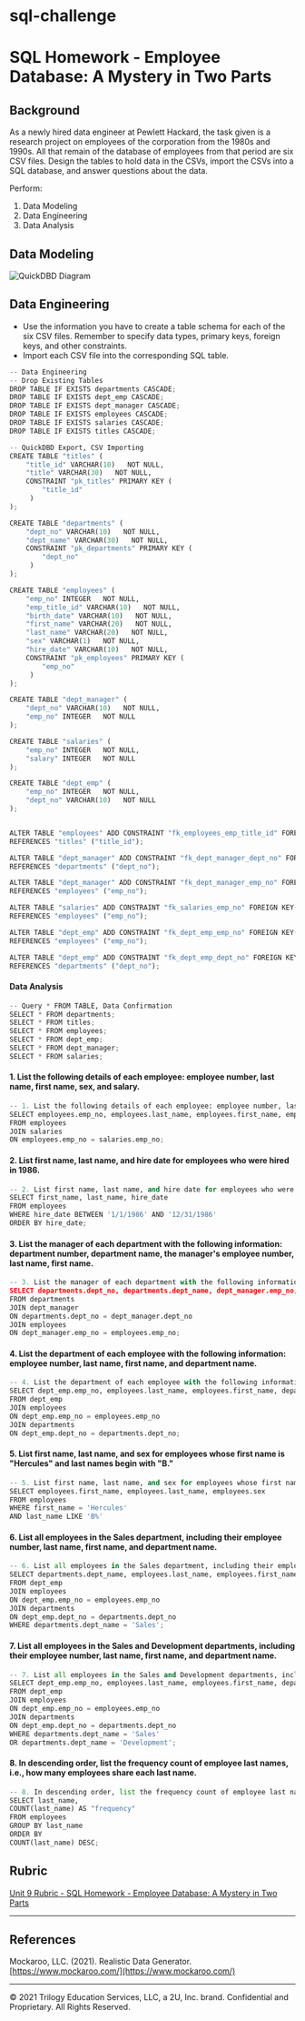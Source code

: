 # sql-challenge

# SQL Homework - Employee Database: A Mystery in Two Parts


## Background

As a newly hired data engineer at Pewlett Hackard, the task given is a research project on employees of the corporation from the 1980s and 1990s. All that remain of the database of employees from that period are six CSV files. Design the tables to hold data in the CSVs, import the CSVs into a SQL database, and answer questions about the data. 

Perform: 

1. Data Modeling
2. Data Engineering
3. Data Analysis

## Data Modeling
![QuickDBD Diagram](https://github.com/christin-c-sok/sql-challenge/blob/main/images/quick_dbd.png)

## Data Engineering

* Use the information you have to create a table schema for each of the six CSV files. Remember to specify data types, primary keys, foreign keys, and other constraints.
* Import each CSV file into the corresponding SQL table.

``` python
-- Data Engineering 
-- Drop Existing Tables 
DROP TABLE IF EXISTS departments CASCADE;
DROP TABLE IF EXISTS dept_emp CASCADE;
DROP TABLE IF EXISTS dept_manager CASCADE;
DROP TABLE IF EXISTS employees CASCADE;
DROP TABLE IF EXISTS salaries CASCADE;
DROP TABLE IF EXISTS titles CASCADE;

-- QuickDBD Export, CSV Importing
CREATE TABLE "titles" (
    "title_id" VARCHAR(10)   NOT NULL,
    "title" VARCHAR(30)   NOT NULL,
    CONSTRAINT "pk_titles" PRIMARY KEY (
        "title_id"
     )
);

CREATE TABLE "departments" (
    "dept_no" VARCHAR(10)   NOT NULL,
    "dept_name" VARCHAR(30)   NOT NULL,
    CONSTRAINT "pk_departments" PRIMARY KEY (
        "dept_no"
     )
);

CREATE TABLE "employees" (
    "emp_no" INTEGER   NOT NULL,
    "emp_title_id" VARCHAR(10)   NOT NULL,
    "birth_date" VARCHAR(10)   NOT NULL,
    "first_name" VARCHAR(20)   NOT NULL,
    "last_name" VARCHAR(20)   NOT NULL,
    "sex" VARCHAR(1)   NOT NULL,
    "hire_date" VARCHAR(10)   NOT NULL,
    CONSTRAINT "pk_employees" PRIMARY KEY (
        "emp_no"
     )
);

CREATE TABLE "dept_manager" (
    "dept_no" VARCHAR(10)   NOT NULL,
    "emp_no" INTEGER   NOT NULL
);

CREATE TABLE "salaries" (
    "emp_no" INTEGER   NOT NULL,
    "salary" INTEGER   NOT NULL
);

CREATE TABLE "dept_emp" (
    "emp_no" INTEGER   NOT NULL,
    "dept_no" VARCHAR(10)   NOT NULL
);


ALTER TABLE "employees" ADD CONSTRAINT "fk_employees_emp_title_id" FOREIGN KEY("emp_title_id")
REFERENCES "titles" ("title_id");

ALTER TABLE "dept_manager" ADD CONSTRAINT "fk_dept_manager_dept_no" FOREIGN KEY("dept_no")
REFERENCES "departments" ("dept_no");

ALTER TABLE "dept_manager" ADD CONSTRAINT "fk_dept_manager_emp_no" FOREIGN KEY("emp_no")
REFERENCES "employees" ("emp_no");

ALTER TABLE "salaries" ADD CONSTRAINT "fk_salaries_emp_no" FOREIGN KEY("emp_no")
REFERENCES "employees" ("emp_no");

ALTER TABLE "dept_emp" ADD CONSTRAINT "fk_dept_emp_emp_no" FOREIGN KEY("emp_no")
REFERENCES "employees" ("emp_no");

ALTER TABLE "dept_emp" ADD CONSTRAINT "fk_dept_emp_dept_no" FOREIGN KEY("dept_no")
REFERENCES "departments" ("dept_no");
```

#### Data Analysis
``` python
-- Query * FROM TABLE, Data Confirmation
SELECT * FROM departments; 
SELECT * FROM titles;
SELECT * FROM employees;
SELECT * FROM dept_emp;
SELECT * FROM dept_manager;
SELECT * FROM salaries;
```

#### 1. List the following details of each employee: employee number, last name, first name, sex, and salary.
``` python
-- 1. List the following details of each employee: employee number, last name, first name, sex, and salary.
SELECT employees.emp_no, employees.last_name, employees.first_name, employees.sex, salaries.salary
FROM employees
JOIN salaries
ON employees.emp_no = salaries.emp_no;
```
#### 2. List first name, last name, and hire date for employees who were hired in 1986.
``` python
-- 2. List first name, last name, and hire date for employees who were hired in 1986.
SELECT first_name, last_name, hire_date
FROM employees
WHERE hire_date BETWEEN '1/1/1986' AND '12/31/1986'
ORDER BY hire_date;
```
#### 3. List the manager of each department with the following information: department number, department name, the manager's employee number, last name, first name.
``` python
-- 3. List the manager of each department with the following information: department number, department name, the manager's employee number, last name, first name.
SELECT departments.dept_no, departments.dept_name, dept_manager.emp_no, employees.last_name, employees.first_name
FROM departments
JOIN dept_manager
ON departments.dept_no = dept_manager.dept_no
JOIN employees
ON dept_manager.emp_no = employees.emp_no;
```
#### 4. List the department of each employee with the following information: employee number, last name, first name, and department name. 
``` python
-- 4. List the department of each employee with the following information: employee number, last name, first name, and department name.
SELECT dept_emp.emp_no, employees.last_name, employees.first_name, departments.dept_name
FROM dept_emp
JOIN employees
ON dept_emp.emp_no = employees.emp_no
JOIN departments
ON dept_emp.dept_no = departments.dept_no;
```
#### 5. List first name, last name, and sex for employees whose first name is "Hercules" and last names begin with "B."
``` python
-- 5. List first name, last name, and sex for employees whose first name is "Hercules" and last names begin with "B."
SELECT employees.first_name, employees.last_name, employees.sex
FROM employees
WHERE first_name = 'Hercules'
AND last_name LIKE 'B%'
```
#### 6. List all employees in the Sales department, including their employee number, last name, first name, and department name.
``` python
-- 6. List all employees in the Sales department, including their employee number, last name, first name, and department name.
SELECT departments.dept_name, employees.last_name, employees.first_name
FROM dept_emp
JOIN employees
ON dept_emp.emp_no = employees.emp_no
JOIN departments
ON dept_emp.dept_no = departments.dept_no
WHERE departments.dept_name = 'Sales';
```
#### 7. List all employees in the Sales and Development departments, including their employee number, last name, first name, and department name.
``` python
-- 7. List all employees in the Sales and Development departments, including their employee number, last name, first name, and department name.
SELECT dept_emp.emp_no, employees.last_name, employees.first_name, departments.dept_name
FROM dept_emp
JOIN employees
ON dept_emp.emp_no = employees.emp_no
JOIN departments
ON dept_emp.dept_no = departments.dept_no
WHERE departments.dept_name = 'Sales'
OR departments.dept_name = 'Development'; 
``` 
#### 8. In descending order, list the frequency count of employee last names, i.e., how many employees share each last name.
``` python
-- 8. In descending order, list the frequency count of employee last names, i.e., how many employees share each last name.
SELECT last_name,
COUNT(last_name) AS "frequency"
FROM employees
GROUP BY last_name
ORDER BY
COUNT(last_name) DESC; 
```

## Rubric

[Unit 9 Rubric - SQL Homework - Employee Database: A Mystery in Two Parts](https://docs.google.com/document/d/1OksnTYNCT0v0E-VkhIMJ9-iG0_oXNwCZAJlKV0aVMKQ/edit?usp=sharing)

- - -

## References

Mockaroo, LLC. (2021). Realistic Data Generator. [https://www.mockaroo.com/](https://www.mockaroo.com/)

- - -

© 2021 Trilogy Education Services, LLC, a 2U, Inc. brand. Confidential and Proprietary. All Rights Reserved.
